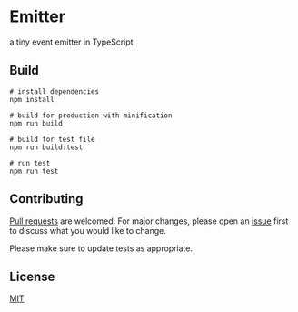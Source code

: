 # Emitter

a tiny event emitter in TypeScript

## Build
```
# install dependencies
npm install

# build for production with minification
npm run build

# build for test file
npm run build:test

# run test
npm run test
```

## Contributing
[Pull requests](https://github.com/Styx11/emitter/pulls) are welcomed. For major changes, please open an [issue](https://github.com/Styx11/emitter/issues) first to discuss what you would like to change.

Please make sure to update tests as appropriate.

## License
[MIT](https://choosealicense.com/licenses/mit/)